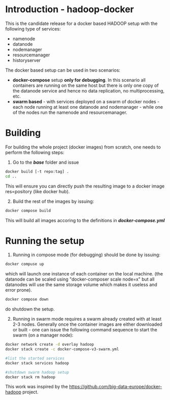 # Introduction - hadoop-docker

This is the candidate release for a docker based HADOOP setup with the following type of services:
 - namenode
 - datanode
 - nodemanager
 - resourcemanager 
 - historyserver

The docker based setup can be used in two scenarios:

- <b>docker-compose</b> setup <b>only for debugging</b>. In this scenario all containers are running on the same host but there is only one copy of the datanode service and hence no data replication, no multiprocessing, etc.
- <b>swarm based</b> - with services deployed on a swarm of docker nodes - each node running at least one datanode and nodemanager - while one of the nodes run the namenode and resourcemanager.

# Building
For building the whole project (docker images) from scratch, one needs to perform the following steps:

1. Go to the ***base*** folder and issue 
```bash
docker build [-t repo:tag] . 
cd ..
```
This will ensure you can directly push the resulting image to a docker image res=pository (like docker hub). 

2. Build the rest of the images by issuing:
```bash
docker compose build 
```
This will build all images accoring to the definitions in ***docker-compose.yml***

# Running the setup

1. Running in compose mode (for debugging) should be done by  issuing:
```bash
docker compuse up 
```
which will launch one instance of each container on the local machine. (the datanode can be scaled using "docker-composer scale node=x" but all datanodes will use the same storage volume which makes it useless and error prone). 
```bash
docker compose down 
```
do shutdown the setup.

2. Running in swarm mode requires a swarm already created with at least 2-3 nodes. 
Generally once the container images are either downloaded or built - one can issue the following command sequence to start the swarm (on a manager node):
```bash
docker network create -d overlay hadoop
docker stack create -c docker-compose-v3-swarm.yml

#list the started services
docker stack services hadoop

#shutdown swarm hadoop setup
docker stack rm hadoop
```


  
This work was inspired by the https://github.com/big-data-europe/docker-hadoop project.
